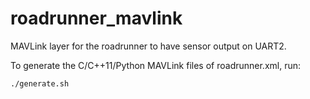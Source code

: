 # roadrunner_mavlink

MAVLink layer for the roadrunner to have sensor output on UART2.

To generate the C/C++11/Python MAVLink files of roadrunner.xml, run:

```bash
./generate.sh
```


